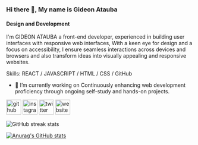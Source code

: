 ### Hi there 👋, My name is Gideon Atauba
#### Design and Development
I'm GIDEON ATAUBA a front-end developer, experienced in building user interfaces with responsive web interfaces, With a keen eye for design and a focus on accessibility, I ensure seamless interactions across devices and browsers and also transform ideas into visually appealing and responsive websites.

Skills:  REACT / JAVASCRIPT / HTML / CSS / GitHub 

- 🔭 I’m currently working on Continuously enhancing web development proficiency through ongoing self-study and hands-on projects. 


[<img src='https://cdn.jsdelivr.net/npm/simple-icons@3.0.1/icons/github.svg' alt='github' height='40'>](https://github.com/mfondev)  [<img src='https://cdn.jsdelivr.net/npm/simple-icons@3.0.1/icons/instagram.svg' alt='instagram' height='40'>](https://www.instagram.com/ataubagideon/)  [<img src='https://cdn.jsdelivr.net/npm/simple-icons@3.0.1/icons/twitter.svg' alt='twitter' height='40'>](https://twitter.com/ataubagideon)  [<img src='https://cdn.jsdelivr.net/npm/simple-icons@3.0.1/icons/icloud.svg' alt='website' height='40'>](https://mfon.dev/)  

![GitHub streak stats](https://streak-stats.demolab.com/?user=mfondev)  

[![Anurag's GitHub stats](https://github-readme-stats.vercel.app/api?username=mfondev)](https://github.com/anuraghazra/github-readme-stats)
